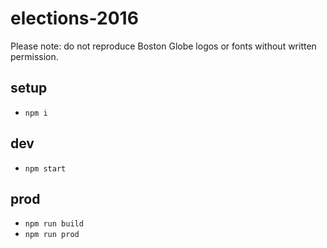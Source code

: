 # elections-2016

Please note: do not reproduce Boston Globe logos or fonts without written permission.

## setup

- `npm i`

## dev

- `npm start`

## prod

- `npm run build`
- `npm run prod`

